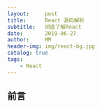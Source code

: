 ```yaml
---
layout:     post
title:      React 源码解析
subtitle:   彻底了解React
date:       2019-06-27
author:     MM
header-img: img/react-bg.jpg
catalog: true
tags:
    - React
---
```


## 前言

 

